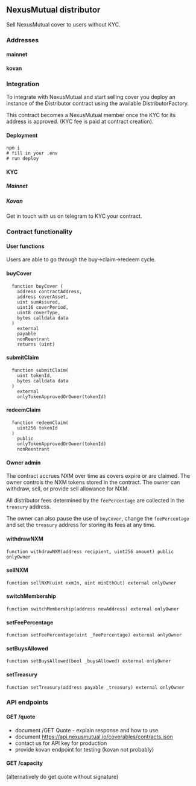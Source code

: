 
## NexusMutual distributor

Sell NexusMutual cover to users without KYC.

### Addresses

#### mainnet

<To be deployed>

#### kovan


### Integration

To integrate with NexusMutual and start selling cover you deploy an instance
of the Distributor contract using the available DistributorFactory.

This contract becomes a NexusMutual member once the KYC for its address is approved.
(KYC fee is paid at contract creation).

#### Deployment

```
npm i
# fill in your .env
# run deploy

```

#### KYC

##### Mainnet

<In progress>

##### Kovan

Get in touch with us on telegram to KYC your contract.

### Contract functionality

#### User functions

Users are able to go through the buy->claim->redeem cycle.

#### buyCover

```
  function buyCover (
    address contractAddress,
    address coverAsset,
    uint sumAssured,
    uint16 coverPeriod,
    uint8 coverType,
    bytes calldata data
  )
    external
    payable
    nonReentrant
    returns (uint)
```


#### submitClaim

```
  function submitClaim(
    uint tokenId,
    bytes calldata data
  )
    external
    onlyTokenApprovedOrOwner(tokenId)
```

#### redeemClaim

```
  function redeemClaim(
    uint256 tokenId
  )
    public
    onlyTokenApprovedOrOwner(tokenId)
    nonReentrant
```

#### Owner admin

The contract accrues NXM over time as covers expire or are claimed. 
The owner controls the NXM tokens stored in the contract.
The owner can withdraw, sell, or provide sell allowance for NXM.

All distributor fees determined by the `feePercentage` are collected in the `treasury` address.

The owner can also pause the use of `buyCover`, change the `feePercentage` and set the `treasury` address
for storing its fees at any time.

#### withdrawNXM

```
function withdrawNXM(address recipient, uint256 amount) public onlyOwner 
```

#### sellNXM

```
function sellNXM(uint nxmIn, uint minEthOut) external onlyOwner 
```

#### switchMembership
```
function switchMembership(address newAddress) external onlyOwner 
```

#### setFeePercentage

```
function setFeePercentage(uint _feePercentage) external onlyOwner 
```

#### setBuysAllowed

```
function setBuysAllowed(bool _buysAllowed) external onlyOwner 
```

#### setTreasury

```
function setTreasury(address payable _treasury) external onlyOwner
```

### API endpoints



#### GET /quote

* document /GET Quote - explain response and how to use.
* document https://api.nexusmutual.io/coverables/contracts.json
* contact us for API key for production
* provide kovan endpoint for testing (kovan not probably)

#### GET /capacity

(alternatively do get quote without signature)






